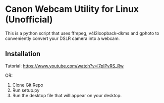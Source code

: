 # Canon Webcam Utility for Linux (Unofficial)

This is a python script that uses ffmpeg, v4l2loopback-dkms and gphoto to conveniently convert your DSLR camera into a webcam. 



## Installation
Tutorial: https://www.youtube.com/watch?v=l7pIPvRS_Rw

OR:

 

 1. Clone Git Repo
 2. Run setup.py
 3. Run the desktop file that will appear on your desktop.

